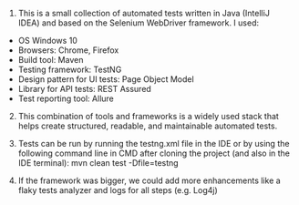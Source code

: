 1) This is a small collection of automated tests written in Java (IntelliJ IDEA) and based on the Selenium WebDriver framework. I used:

- OS Windows 10
- Browsers: Chrome, Firefox  
- Build tool: Maven
- Testing framework: TestNG
- Design pattern for UI tests: Page Object Model
- Library for API tests: REST Assured
- Test reporting tool: Allure

2) This combination of tools and frameworks is a widely used stack that helps create structured, readable, and maintainable automated tests.

3) Tests can be run by running the testng.xml file in the IDE or by using the following command line in CMD after cloning the project (and also in the IDE terminal):
mvn clean test -Dfile=testng

4) If the framework was bigger, we could add more enhancements like a flaky tests analyzer and logs for all steps (e.g. Log4j) 